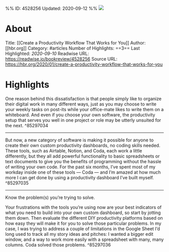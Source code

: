 %%
ID: 4528256
Updated: 2020-09-12
%%
![](https://readwise-assets.s3.amazonaws.com/static/images/article0.00998d930354.png)

# About
Title: [[Create a Productivity Workflow That Works for You]]
Author: [[hbr.org]]
Category: #articles
Number of Highlights: ==3==
Last Highlighted: *2020-09-10*
Readwise URL: https://readwise.io/bookreview/4528256
Source URL: https://hbr.org/2020/01/create-a-productivity-workflow-that-works-for-you


# Highlights 
One reason behind this dissatisfaction is that people simply like to organize their digital work in many different ways, just as you may choose to write your weekly tasks on post-its while your office-mate likes to write them on a whiteboard. And even if you choose your own software, the productivity setup that serves you well in one project or role may be utterly unsuited for the next.  ^85297034

---

But now, a new category of software is making it possible for anyone to create their own custom productivity dashboards, no coding skills needed. These tools, such as Airtable, Notion, and Coda, each work a little differently, but they all add powerful functionality to basic spreadsheets or text documents to give you the benefits of programming without the hassle of writing your own code. For the past six months, I’ve spent most of my workday inside one of these tools — Coda — and I’m amazed at how much more I can get done by using a productivity dashboard I’ve built myself.  ^85297035

---

Know the problem(s) you’re trying to solve.

Your frustrations with the tools you’re using now are your best indicators of what you need to build into your own custom dashboard, so start by jotting them down. Then evaluate the different DIY productivity platforms based on how easy they will make it for you to solve those particular problems. In my case, I was trying to address a couple of limitations in the Google Sheet I’d long used to track all my story ideas and pitches: I wanted a bigger edit window, and a way to work more easily with a spreadsheet with many, many columns. Coda solved those problems.  ^85297036

